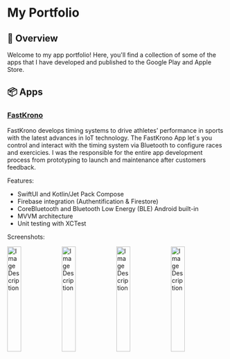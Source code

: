# My Portfolio
## 📱 Overview
Welcome to my app portfolio! Here, you'll find a collection of some of the apps that I have developed and published to the Google Play and Apple Store.

## 📦 Apps

### [FastKrono](https://www.fastkrono.com/)

FastKrono develops timing systems to drive athletes’ performance in sports with the latest advances in IoT technology. The FastKrono App let´s you control and interact with the timing system via Bluetooth to configure races and exercicies. I was the responsible for the entire app development process from prototyping to launch and maintenance after customers feedback.

Features:
- SwiftUI and Kotlin/Jet Pack Compose
- Firebase integration (Authentification & Firestore)
- CoreBluetooth and Bluetooth Low Energy (BLE) Android built-in
- MVVM architecture
- Unit testing with XCTest

Screenshots:

<img src="https://user-images.githubusercontent.com/52671515/236823101-b53dde13-fcd5-4109-8fd4-1f269c3b9a72.jpg" alt="Image Description" style="width:25%; height:auto;"><img src="https://user-images.githubusercontent.com/52671515/236823408-da1d9bf3-6313-4177-b8ff-d9e5b9a23df6.JPG" alt="Image Description" style="width:25%; height:auto;"><img src="https://user-images.githubusercontent.com/52671515/236823451-542dfbc7-bb88-4443-adce-4febe833bb3a.JPG" alt="Image Description" style="width:25%; height:auto;"><img src="https://user-images.githubusercontent.com/52671515/236823478-0ee2b19f-4dd9-4c13-8d93-905692fbf5ad.JPG" alt="Image Description" style="width:25%; height:auto;">


